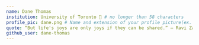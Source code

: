 ```yaml
---
name: Dane Thomas 
institution: University of Toronto 🚩 # no longer than 58 characters
profile_pic: dane.png # Name and extension of your profile picture(ex. mona.png)
quote: “But life's joys are only joys if they can be shared.” ― Ravi Zacharias  # no longer than 100 characters
github_user: dane-thomas
---
```

